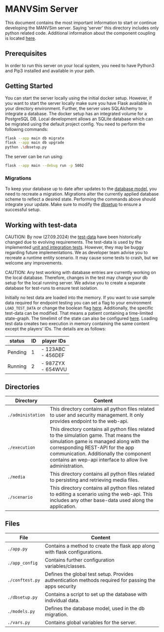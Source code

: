 # MANVSim Server
This document contains the most important information to start or continue developing the MANVSim server. Saying 'server'
this directory includes only python related code. Additional information about the component coupling is located
[here](../doc/server/README.md).

## Prerequisites
In order to run this server on your local system, you need to have Python3 and Pip3 installed and available in your path.

## Getting Started
You can start the server locally using the initial docker setup. However, if you want to start the server locally
make sure you have Flask available in your directory environment. Further, the server uses SQLAlchemy to integrate a
database. The docker setup has an integrated volume for a PostgreSQL DB. Local development allows an SQLite database
which can be migrated using the default project config. You need to perform the following commands:

```bash
flask --app main db migrate
flask --app main db upgrade
python .\dbsetup.py
```

The server can be run using:
```bash
flask --app main --debug run -p 5002
```

### Migrations
To keep your database up to date after updates to the [database model](models.py), you need to recreate a migration.
Migrations alter the currently applied database scheme to reflect a desired state. Performing the commands above should
integrate your update. Make sure to modify the [dbsetup](dbsetup.py) to ensure a successful setup.


## Working with test-data

CAUTION: By now (27.09.2024) the [test-data](execution/tests/entities/dummy_entities.py) have been historically changed due to evolving requirements.
The test-data is used by the implemented [unit and integration tests](execution/tests). However, they may be buggy regarding future implementations.
We as developer team advise you to recreate a runtime entity scenario. It may cause some tests to crash, but we welcome
any improvements.

CAUTION: Any test working with database entries are currently working on the local database. Therefore, changes in the
test may change your db setup for the local running server. We advise you to create a separate database for test-runs
to ensure test isolation.

Initially no test data are loaded into the memory. If you want to use sample data required for endpoint testing you can set a
flag to your environment `LOAD_TEST_DATA` or change the boolean flag [here](vars.py).
Additionally, the specific test-data can be modified. That means a patient containing a time-limited state-graph.
The timelimit of the state can also be configured [here](vars.py).
Loading test data creates two execution in memory containing the same content except the players' IDs. The details
are as follows:

| status  | ID | player IDs            |
|---------|----|-----------------------|
| Pending | 1  | - 123ABC<br/>- 456DEF |
| Running | 2  | - 987ZYX<br/>- 654WVU |

## Directories

| Directory           | Content                                                                                                                                                                                                                                                                    |
|---------------------|----------------------------------------------------------------------------------------------------------------------------------------------------------------------------------------------------------------------------------------------------------------------------|
| ``./administation`` | This directory contains all python files related to user and security management. It only provides endpoint to the web-api.                                                                                                                                                |
| ``./execution``     | This directory contains all python files related to the simulation game. That means the simulation game is managed along with the corresponding REST-API for the app communication. Additionally the component contains an wep-api interface to allow live administration. |
| ``./media``         | This directory contains all python files related to persisting and retrieving media files.                                                                                                                                                                                 |
| ``./scenario``      | This directory contains all python files related to editing a scenario using the web-api. This includes any other base-data used along the application.                                                                                                                    |

## Files
| File              | Content                                                                                               |
|-------------------|-------------------------------------------------------------------------------------------------------|
| ``./app.py``      | Contains a method to create the flask app along with flask configurations.                            |
| ``./app_config``  | Contains further configuration variables/classes.                                                     |
| ``./conftest.py`` | Defines the global test setup. Provides authentication methods required for passing the apps security |
| ``./dbsetup.py``  | Contains a script to set up the database with individual data.                                        |
| ``./models.py``   | Defines the database model, used in the db migration.                                                 |
| ``./vars.py``     | Contains global variables for the server.                                                             |
